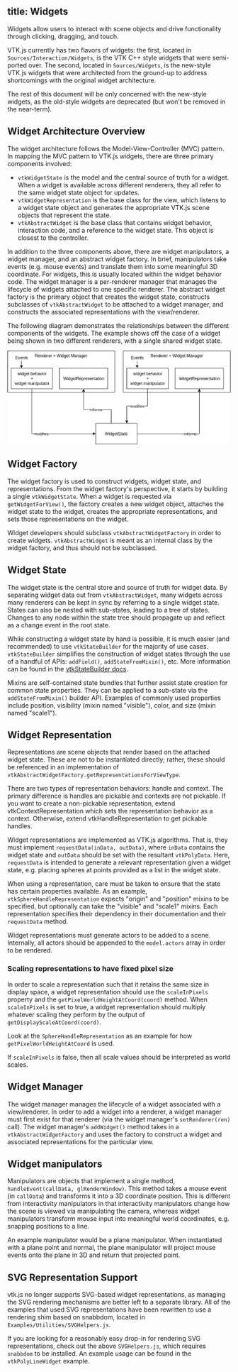title: Widgets
---

Widgets allow users to interact with scene objects and drive functionality
through clicking, dragging, and touch.

VTK.js currently has two flavors of widgets: the first, located in
`Sources/Interaction/Widgets`, is the VTK C++ style widgets that were
semi-ported over. The second, located in `Sources/Widgets`, is the new-style
VTK.js widgets that were architected from the ground-up to address shortcomings
with the original widget architecture.

The rest of this document will be only concerned with the new-style widgets, as
the old-style widgets are deprecated (but won't be removed in the near-term).

## Widget Architecture Overview

The widget architecture follows the Model-View-Controller (MVC) pattern. In
mapping the MVC pattern to VTK.js widgets, there are three primary components
involved:
- `vtkWidgetState` is the model and the central source of truth for a widget.
  When a widget is available across different renderers, they all refer to the
  same widget state object for updates.
- `vtkWidgetRepresentation` is the base class for the view, which listens to a
  widget state object and generates the appropriate VTK.js scene objects that
  represent the state.
- `vtkAbstractWidget` is the base class that contains widget behavior,
  interaction code, and a reference to the widget state. This object is closest
  to the controller.

In addition to the three components above, there are widget manipulators, a
widget manager, and an abstract widget factory. In brief, manipulators take
events (e.g. mouse events) and translate them into some meaningful 3D
coordinate. For widgets, this is usually located within the widget behavior
code. The widget manager is a per-renderer manager that manages the lifecycle
of widgets attached to one specific renderer. The abstract widget factory is
the primary object that creates the widget state, constructs subclasses of
`vtkAbstractWidget` to be attached to a widget manager, and constructs the
associated representations with the view/renderer.

The following diagram demonstrates the relationships between the different
components of the widgets. The example shows off the case of a widget being
shown in two different renderers, with a single shared widget state.

![Widgets Diagram][WidgetsDiagram]

## Widget Factory

The widget factory is used to construct widgets, widget state, and
representations. From the widget factory's perspective, it starts by building a
single `vtkWidgetState`. When a widget is requested via `getWidgetForView()`,
the factory creates a new widget object, attaches the widget state to the
widget, creates the appropriate representations, and sets those representations
on the widget.

Widget developers should subclass `vtkAbstractWidgetFactory` in order to create
widgets. `vtkAbstractWidget` is meant as an internal class by the widget
factory, and thus should not be subclassed.

## Widget State

The widget state is the central store and source of truth for widget data. By
separating widget data out from `vtkAbstractWidget`, many widgets across many
renderers can be kept in sync by referring to a single widget state. States can
also be nested with sub-states, leading to a tree of states. Changes to any
node within the state tree should propagate up and reflect as a change event in
the root state.

While constructing a widget state by hand is possible, it is much easier (and
recommended) to use `vtkStateBuilder` for the majority of use cases.
`vtkStateBuilder` simplifies the construction of widget states through the use
of a handful of APIs: `addField()`, `addStateFromMixin()`, etc. More
information can be found in the [vtkStateBuilder docs](../api/Widgets_Core_StateBuilder.html).

Mixins are self-contained state bundles that further assist state creation for
common state properties. They can be applied to a sub-state via the
`addStateFromMixin()` builder API. Examples of commonly used properties include
position, visibility (mixin named "visible"), color, and size (mixin named
"scale1").

## Widget Representation

Representations are scene objects that render based on the attached widget
state. These are not to be instantiated directly; rather, these should be
referenced in an implementation of
`vtkAbstractWidgetFactory.getRepresentationsForViewType`.

There are two types of representation behaviors: handle and context. The
primary difference is handles are pickable and contexts are not pickable. If
you want to create a non-pickable representation, extend
vtkContextRepresentation which sets the representation behavior as a context.
Otherwise, extend vtkHandleRepresentation to get pickable handles.

Widget representations are implemented as VTK.js algorithms. That is, they must
implement `requestData(inData, outData)`, where `inData` contains the widget
state and `outData` should be set with the resultant `vtkPolyData`. Here,
`requestData` is intended to generate a relevant representation given a widget
state, e.g. placing spheres at points provided as a list in the widget state.

When using a representation, care must be taken to ensure that the state has
certain properties available. As an example, `vtkSphereHandleRepresentation`
expects "origin" and "position" mixins to be specified, but optionally can take
the "visible" and "scale1" mixins. Each representation specifies their
dependency in their documentation and their `requestData` method.

Widget representations must generate actors to be added to a scene. Internally,
all actors should be appended to the `model.actors` array in order to be
rendered.

### Scaling representations to have fixed pixel size

In order to scale a representation such that it retains the same size in
display space, a widget representation should use the `scaleInPixels` property
and the `getPixelWorldHeightAtCoord(coord)` method. When `scaleInPixels` is set
to true, a widget representation should multiply whatever scaling they perform
by the output of `getDisplayScaleAtCoord(coord)`.

Look at the `SphereHandleRepresentation` as an example for how
`getPixelWorldHeightAtCoord` is used.

If `scaleInPixels` is false, then all scale values should be interpreted as
world scales.

## Widget Manager

The widget manager manages the lifecycle of a widget associated with a
view/renderer. In order to add a widget into a renderer, a widget manager must
first exist for that renderer (via the widget manager's `setRenderer(ren)`
call). The widget manager's `addWidget()` method takes in a
`vtkAbstractWidgetFactory` and uses the factory to construct a widget and
associated representations for the particular view.

## Widget manipulators

Manipulators are objects that implement a single method, `handleEvent(callData,
glRenderWindow)`. This method takes a mouse event (in `callData`) and
transforms it into a 3D coordinate position. This is different from
interactivity manipulators in that interactivity manipulators change how the
scene is viewed via manipulating the camera, whereas widget manipulators
transform mouse input into meaningful world coordinates, e.g. snapping
positions to a line.

An example manipulator would be a plane manipulator. When instantiated with a
plane point and normal, the plane manipulator will project mouse events onto the
plane in 3D and return that projected point.

## SVG Representation Support

vtk.js no longer supports SVG-based widget representations, as managing the SVG
rendering mechanisms are better left to a separate library. All of the examples
that used SVG representations have been rewritten to use a rendering shim based
on snabbdom, located in `Examples/Utilities/SVGHelpers.js`.

If you are looking for a reasonably easy drop-in for rendering SVG
representations, check out the above `SVGHelpers.js`, which requires `snabbdom`
to be installed. An example usage can be found in the `vtkPolyLineWidget`
example.

[WidgetsDiagram]: ./gallery/widgets_diagram.png
